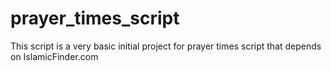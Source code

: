 # prayer_times_script
This script is a very basic initial project for prayer times script that depends on IslamicFinder.com
